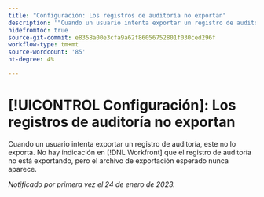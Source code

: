 ```yaml
---
title: "Configuración: Los registros de auditoría no exportan"
description: '"Cuando un usuario intenta exportar un registro de auditoría, este no lo exporta. No hay indicios en Workfront de que el registro de auditoría no se esté exportando, pero el archivo de exportación esperado nunca aparece".'
hidefromtoc: true
source-git-commit: e8358a00e3cfa9a62f86056752801f030ced296f
workflow-type: tm+mt
source-wordcount: '85'
ht-degree: 4%

---
```



# [!UICONTROL Configuración]: Los registros de auditoría no exportan

Cuando un usuario intenta exportar un registro de auditoría, este no lo exporta. No hay indicación en [!DNL Workfront] que el registro de auditoría no está exportando, pero el archivo de exportación esperado nunca aparece.

_Notificado por primera vez el 24 de enero de 2023._

